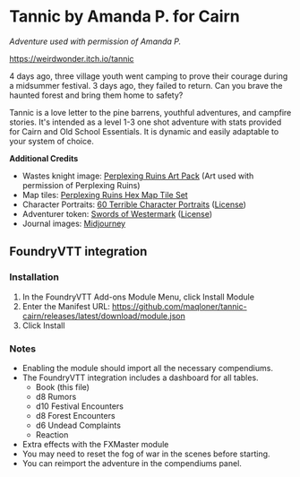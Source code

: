 # Tannic by Amanda P. for Cairn

_Adventure used with permission of Amanda P._

https://weirdwonder.itch.io/tannic

4 days ago, three village youth went camping to prove their courage during a midsummer festival. 3 days ago, they failed to return. Can you brave the haunted forest and bring them home to safety?

Tannic is a love letter to the pine barrens, youthful adventures, and campfire stories.  It's intended as a level 1-3 one shot adventure with stats provided for Cairn and Old School Essentials. It is dynamic and easily adaptable to your system of choice. 

**Additional Credits**  
- Wastes knight image: [Perplexing Ruins Art Pack](https://perplexingruins.itch.io/perplexing-ruins-art-pack) (Art used with permission of Perplexing Ruins)
- Map tiles: [Perplexing Ruins Hex Map Tile Set](https://perplexingruins.itch.io/perplexing-ruins-hex-kit-tiles)
- Character Portraits: [60 Terrible Character Portraits](https://opengameart.org/content/60-terrible-character-portraits) ([License](https://creativecommons.org/licenses/by/3.0/))
- Adventurer token: [Swords of Westermark](https://www.deviantart.com/solidtom/art/Swords-of-Westermark-597343117) ([License](https://creativecommons.org/licenses/by-nc-nd/3.0/))
- Journal images: [Midjourney](https://www.midjourney.com/)

## FoundryVTT integration
### Installation
1. In the FoundryVTT Add-ons Module Menu, click Install Module
2. Enter the Manifest URL: https://github.com/maqloner/tannic-cairn/releases/latest/download/module.json 
3. Click Install

### Notes
- Enabling the module should import all the necessary compendiums.
- The FoundryVTT integration includes a dashboard for all tables.
  - Book (this file)
  - d8 Rumors
  - d10 Festival Encounters
  - d8 Forest Encounters
  - d6 Undead Complaints
  - Reaction
- Extra effects with the FXMaster module
- You may need to reset the fog of war in the scenes before starting.
- You can reimport the adventure in the compendiums panel.

